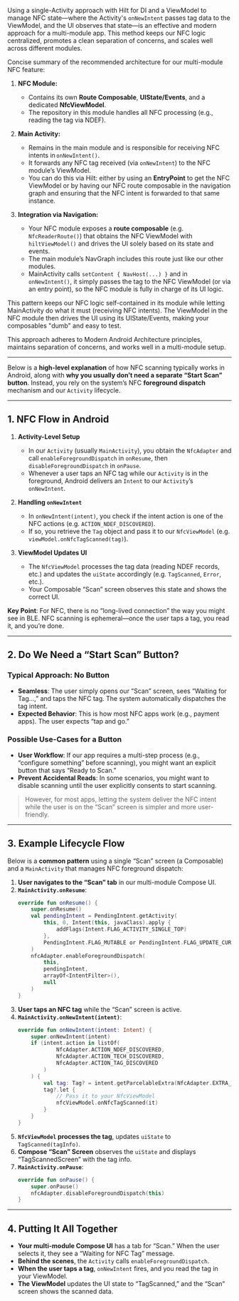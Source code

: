 
Using a single-Activity approach with Hilt for DI and a ViewModel to manage NFC 
state—where the Activity's `onNewIntent` passes tag data to the ViewModel, and the UI observes that 
state—is an effective and modern approach for a multi-module app. This method keeps our NFC logic centralized, 
promotes a clean separation of concerns, and scales well across different modules.


Concise summary of the recommended architecture for our multi-module NFC feature:

1. **NFC Module:**
    - Contains its own **Route Composable**, **UIState/Events**, and a dedicated **NfcViewModel**.
    - The repository in this module handles all NFC processing (e.g., reading the tag via NDEF).

2. **Main Activity:**
    - Remains in the main module and is responsible for receiving NFC intents in `onNewIntent()`.
    - It forwards any NFC tag received (via `onNewIntent`) to the NFC module’s ViewModel.
    - You can do this via Hilt: either by using an **EntryPoint** to get the NFC ViewModel or by having our NFC route composable in the navigation graph and ensuring that the NFC intent is forwarded to that same instance.

3. **Integration via Navigation:**
    - Your NFC module exposes a **route composable** (e.g. `NfcReaderRoute()`) that obtains the NFC ViewModel with `hiltViewModel()` and drives the UI solely based on its state and events.
    - The main module’s NavGraph includes this route just like our other modules.
    - MainActivity calls `setContent { NavHost(...) }` and in `onNewIntent()`, it simply passes the tag to the NFC ViewModel (or via an entry point), so the NFC module is fully in charge of its UI logic.

This pattern keeps our NFC logic self-contained in its module while letting MainActivity do what it must (receiving NFC intents). The ViewModel in the NFC module then drives the UI using its UIState/Events, making your composables "dumb" and easy to test.

This approach adheres to Modern Android Architecture principles, maintains separation of concerns, and works well in a multi-module setup.

---

Below is a **high-level explanation** of how NFC scanning typically works in Android, along with 
**why you usually don’t need a separate “Start Scan” button**. 
Instead, you rely on the system’s NFC **foreground dispatch** mechanism and our `Activity` lifecycle.

---

## 1. NFC Flow in Android

1. **Activity-Level Setup**  
   - In our `Activity` (usually `MainActivity`), you obtain the `NfcAdapter` and call `enableForegroundDispatch` in `onResume`, then `disableForegroundDispatch` in `onPause`.  
   - Whenever a user taps an NFC tag while our `Activity` is in the foreground, Android delivers an `Intent` to our `Activity`’s `onNewIntent`.

2. **Handling `onNewIntent`**  
   - In `onNewIntent(intent)`, you check if the intent action is one of the NFC actions (e.g. `ACTION_NDEF_DISCOVERED`).  
   - If so, you retrieve the `Tag` object and pass it to our `NfcViewModel` (e.g. `viewModel.onNfcTagScanned(tag)`).

3. **ViewModel Updates UI**  
   - The `NfcViewModel` processes the tag data (reading NDEF records, etc.) and updates the `uiState` accordingly (e.g. `TagScanned`, `Error`, etc.).  
   - Your Composable “Scan” screen observes this state and shows the correct UI.

**Key Point**: For NFC, there is no “long-lived connection” the way you might see in BLE. NFC scanning is ephemeral—once the user taps a tag, you read it, and you’re done.

---

## 2. Do We Need a “Start Scan” Button?

### Typical Approach: **No Button**  
- **Seamless**: The user simply opens our “Scan” screen, sees “Waiting for Tag…,” and taps the NFC tag. The system automatically dispatches the tag intent.  
- **Expected Behavior**: This is how most NFC apps work (e.g., payment apps). The user expects “tap and go.”

### Possible Use-Cases for a Button  
- **User Workflow**: If our app requires a multi-step process (e.g., “configure something” before scanning), you might want an explicit button that says “Ready to Scan.”  
- **Prevent Accidental Reads**: In some scenarios, you might want to disable scanning until the user explicitly consents to start scanning.

> However, for most apps, letting the system deliver the NFC intent while the user is on the “Scan” screen is simpler and more user-friendly. 

---

## 3. Example Lifecycle Flow

Below is a **common pattern** using a single “Scan” screen (a Composable) and a `MainActivity` that manages NFC foreground dispatch:

1. **User navigates to the “Scan” tab** in our multi-module Compose UI.  
2. **`MainActivity.onResume`**:  
   ```kotlin
   override fun onResume() {
       super.onResume()
       val pendingIntent = PendingIntent.getActivity(
           this, 0, Intent(this, javaClass).apply {
               addFlags(Intent.FLAG_ACTIVITY_SINGLE_TOP)
           },
           PendingIntent.FLAG_MUTABLE or PendingIntent.FLAG_UPDATE_CURRENT
       )
       nfcAdapter.enableForegroundDispatch(
           this, 
           pendingIntent, 
           arrayOf<IntentFilter>(), 
           null
       )
   }
   ```
3. **User taps an NFC tag** while the “Scan” screen is active.  
4. **`MainActivity.onNewIntent(intent)`**:  
   ```kotlin
   override fun onNewIntent(intent: Intent) {
       super.onNewIntent(intent)
       if (intent.action in listOf(
               NfcAdapter.ACTION_NDEF_DISCOVERED,
               NfcAdapter.ACTION_TECH_DISCOVERED,
               NfcAdapter.ACTION_TAG_DISCOVERED
           )
       ) {
           val tag: Tag? = intent.getParcelableExtra(NfcAdapter.EXTRA_TAG)
           tag?.let {
               // Pass it to your NfcViewModel
               nfcViewModel.onNfcTagScanned(it)
           }
       }
   }
   ```
5. **`NfcViewModel` processes the tag**, updates `uiState` to `TagScanned(tagInfo)`.  
6. **Compose “Scan” Screen** observes the `uiState` and displays “TagScannedScreen” with the tag info.  
7. **`MainActivity.onPause`**:  
   ```kotlin
   override fun onPause() {
       super.onPause()
       nfcAdapter.disableForegroundDispatch(this)
   }
   ```

---

## 4. Putting It All Together

- **Your multi-module Compose UI** has a tab for “Scan.” When the user selects it, they see a “Waiting for NFC Tag” message.  
- **Behind the scenes**, the `Activity` calls `enableForegroundDispatch`.  
- **When the user taps a tag**, `onNewIntent` fires, and you read the tag in your ViewModel.  
- **The ViewModel** updates the UI state to “TagScanned,” and the “Scan” screen shows the scanned data.

